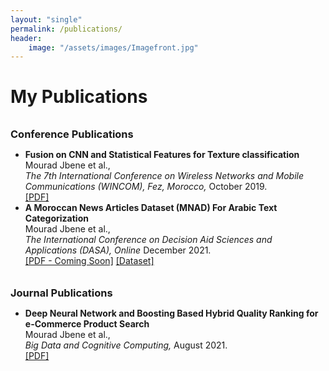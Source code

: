 ```yaml
---
layout: "single"
permalink: /publications/
header:
    image: "/assets/images/Imagefront.jpg"
---
```



 <h1>My Publications</h1>
<h3 style="margin-bottom:0px;padding-top:10px;">Conference Publications</h3>
<ul>
    <li>
        <b>Fusion on CNN and Statistical Features for Texture classification</b>
        <br>Mourad Jbene et al., <br>
        <i>
            The 7th International Conference on Wireless Networks and Mobile Communications
            (WINCOM), Fez, Morocco,
        </i> October 2019.<br />
        <a href="https://doi.org/10.1109/WINCOM47513.2019.8942469" target="_blank">[PDF]</a>
    </li>
    <li>
        <b>A Moroccan News Articles Dataset (MNAD) For Arabic Text Categorization</b>
        <br>Mourad Jbene et al., <br>
        <i>
            The International Conference on Decision Aid Sciences and Applications
            (DASA), Online
        </i> December 2021.<br />
        <a href="">[PDF - Coming Soon]</a>
        <a href="https://www.kaggle.com/jmourad100/mnad-moroccan-news-articles-dataset">[Dataset]</a>
    </li>
</ul>

<h3 style="margin-bottom:0px;padding-top:10px;">Journal Publications</h3>
<ul>
    <li>
        <b>Deep Neural Network and Boosting Based Hybrid Quality Ranking for e-Commerce Product Search</b>
        <br>Mourad Jbene et al., <br>
        <i>
            Big Data and Cognitive Computing,
        </i> August 2021.<br />
        <a href="https://doi.org/10.3390/bdcc5030035" target="_blank">[PDF]</a>
    </li>
</ul>